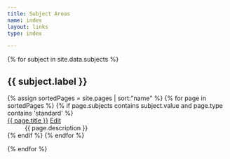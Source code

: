 ```yaml
---
title: Subject Areas
name: index
layout: links
type: index

---
```

{% for subject in site.data.subjects %}
<h2>{{ subject.label }}</h2>
<dl>
{% assign sortedPages = site.pages | sort:"name" %}
{% for page in sortedPages %}
{% if page.subjects contains subject.value and page.type contains 'standard' %}
<dt>
  <a href="{{ site.baseurl }}{{ page.url }}">{{ page.title }}</a>
  <a href="{{site.repourl}}/edit/{{ site.repobranch }}/standards/{{page.name}}.md"
     class="btn btn-default btn-xs" role="button">
    <span class="glyphicon glyphicon-edit"></span> Edit</a>
</dt>
<dd>{{ page.description }}</dd>
{% endif %}
{% endfor %}
</dl>
{% endfor %}
    
